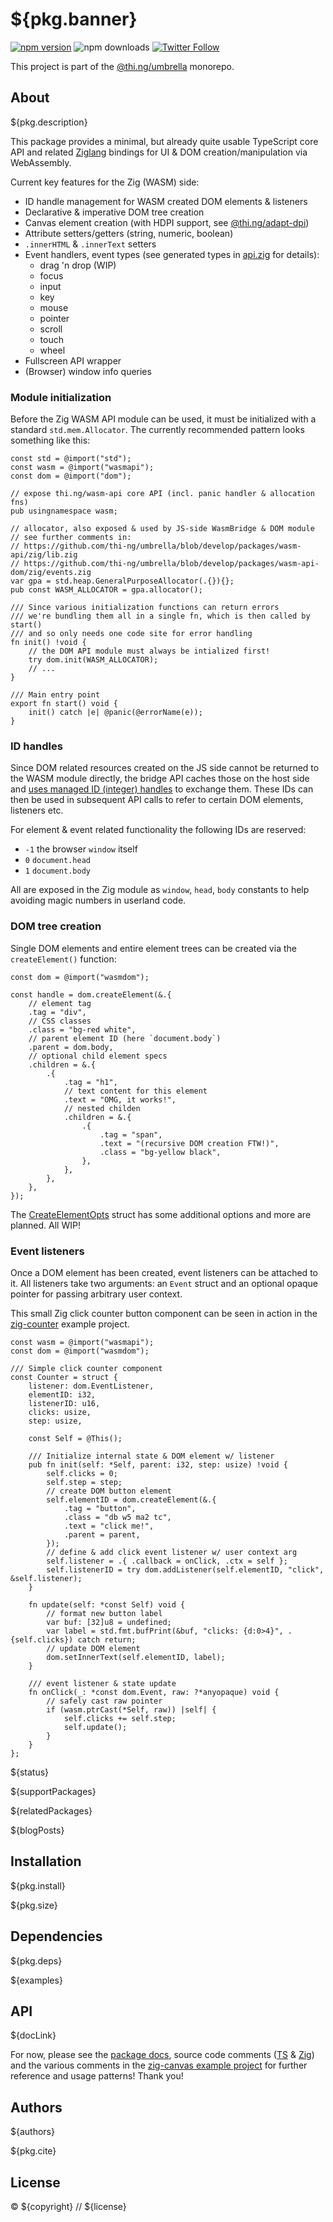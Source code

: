 # ${pkg.banner}

[![npm version](https://img.shields.io/npm/v/${pkg.name}.svg)](https://www.npmjs.com/package/${pkg.name})
![npm downloads](https://img.shields.io/npm/dm/${pkg.name}.svg)
[![Twitter Follow](https://img.shields.io/twitter/follow/thing_umbrella.svg?style=flat-square&label=twitter)](https://twitter.com/thing_umbrella)

This project is part of the
[@thi.ng/umbrella](https://github.com/thi-ng/umbrella/) monorepo.

<!-- TOC -->

## About

${pkg.description}

This package provides a minimal, but already quite usable TypeScript core API
and related [Ziglang](https://ziglang.org) bindings for UI & DOM
creation/manipulation via WebAssembly.

Current key features for the Zig (WASM) side:

- ID handle management for WASM created DOM elements & listeners
- Declarative & imperative DOM tree creation
- Canvas element creation (with HDPI support, see
  [@thi.ng/adapt-dpi](https://github.com/thi-ng/umbrella/blob/develop/packages/adapt-dpi))
- Attribute setters/getters (string, numeric, boolean)
- `.innerHTML` & `.innerText` setters
- Event handlers, event types (see generated types in [api.zig](https://github.com/thi-ng/umbrella/blob/develop/packages/wasm-api-dom/zig/api.zig) for details):
	- drag 'n drop (WIP)
	- focus
	- input
    - key
    - mouse
    - pointer
    - scroll
    - touch
    - wheel
- Fullscreen API wrapper
- (Browser) window info queries

### Module initialization

Before the Zig WASM API module can be used, it must be initialized with a
standard `std.mem.Allocator`. The currently recommended pattern looks something
like this:

```zig
const std = @import("std");
const wasm = @import("wasmapi");
const dom = @import("dom");

// expose thi.ng/wasm-api core API (incl. panic handler & allocation fns)
pub usingnamespace wasm;

// allocator, also exposed & used by JS-side WasmBridge & DOM module
// see further comments in:
// https://github.com/thi-ng/umbrella/blob/develop/packages/wasm-api/zig/lib.zig
// https://github.com/thi-ng/umbrella/blob/develop/packages/wasm-api-dom/zig/events.zig
var gpa = std.heap.GeneralPurposeAllocator(.{}){};
pub const WASM_ALLOCATOR = gpa.allocator();

/// Since various initialization functions can return errors
/// we're bundling them all in a single fn, which is then called by start()
/// and so only needs one code site for error handling
fn init() !void {
    // the DOM API module must always be intialized first!
    try dom.init(WASM_ALLOCATOR);
	// ...
}

/// Main entry point
export fn start() void {
    init() catch |e| @panic(@errorName(e));
}
```

### ID handles

Since DOM related resources created on the JS side cannot be returned to the
WASM module directly, the bridge API caches those on the host side and [uses
managed ID (integer)
handles](https://github.com/thi-ng/umbrella/blob/develop/packages/wasm-api/README.md#object-indices--handles)
to exchange them. These IDs can then be used in subsequent API calls to refer to
certain DOM elements, listeners etc.

For element & event related functionality the following IDs are reserved:

- `-1` the browser `window` itself
- `0` `document.head`
- `1` `document.body`

All are exposed in the Zig module as `window`, `head`, `body` constants to help
avoiding magic numbers in userland code.

### DOM tree creation

Single DOM elements and entire element trees can be created via the
`createElement()` function:

```zig
const dom = @import("wasmdom");

const handle = dom.createElement(&.{
    // element tag
    .tag = "div",
    // CSS classes
    .class = "bg-red white",
    // parent element ID (here `document.body`)
    .parent = dom.body,
    // optional child element specs
    .children = &.{
        .{
            .tag = "h1",
            // text content for this element
            .text = "OMG, it works!",
            // nested childen
            .children = &.{
                .{
                    .tag = "span",
                    .text = "(recursive DOM creation FTW!)",
                    .class = "bg-yellow black",
                },
            },
        },
    },
});
```

The
[CreateElementOpts](https://docs.thi.ng/umbrella/wasm-api-dom/interfaces/CreateElementOpts.html)
struct has some additional options and more are planned. All WIP!

### Event listeners

Once a DOM element has been created, event listeners can be attached to it. All
listeners take two arguments: an `Event` struct and an optional opaque pointer
for passing arbitrary user context.

This small Zig click counter button component can be seen in action in the
[zig-counter](https://github.com/thi-ng/umbrella/tree/develop/examples/zig-counter)
example project.

```zig
const wasm = @import("wasmapi");
const dom = @import("wasmdom");

/// Simple click counter component
const Counter = struct {
    listener: dom.EventListener,
    elementID: i32,
    listenerID: u16,
    clicks: usize,
    step: usize,

    const Self = @This();

    /// Initialize internal state & DOM element w/ listener
    pub fn init(self: *Self, parent: i32, step: usize) !void {
        self.clicks = 0;
        self.step = step;
        // create DOM button element
        self.elementID = dom.createElement(&.{
            .tag = "button",
            .class = "db w5 ma2 tc",
            .text = "click me!",
            .parent = parent,
        });
        // define & add click event listener w/ user context arg
        self.listener = .{ .callback = onClick, .ctx = self };
        self.listenerID = try dom.addListener(self.elementID, "click", &self.listener);
    }

    fn update(self: *const Self) void {
        // format new button label
        var buf: [32]u8 = undefined;
        var label = std.fmt.bufPrint(&buf, "clicks: {d:0>4}", .{self.clicks}) catch return;
        // update DOM element
        dom.setInnerText(self.elementID, label);
    }

    /// event listener & state update
    fn onClick(_: *const dom.Event, raw: ?*anyopaque) void {
        // safely cast raw pointer
        if (wasm.ptrCast(*Self, raw)) |self| {
            self.clicks += self.step;
            self.update();
        }
    }
};
```

${status}

${supportPackages}

${relatedPackages}

${blogPosts}

## Installation

${pkg.install}

${pkg.size}

## Dependencies

${pkg.deps}

${examples}

## API

${docLink}

For now, please see the [package
docs](https://docs.thi.ng/umbrella/wasm-api-dom/), source code comments
([TS](https://github.com/thi-ng/umbrella/tree/develop/packages/wasm-api-dom/src/)
&
[Zig](https://github.com/thi-ng/umbrella/tree/develop/packages/wasm-api-dom/zig/))
and the various comments in the [zig-canvas example
project](https://github.com/thi-ng/umbrella/tree/develop/examples/zig-canvas)
for further reference and usage patterns! Thank you!

## Authors

${authors}

${pkg.cite}

## License

&copy; ${copyright} // ${license}
